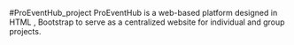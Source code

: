 #ProEventHub_project
ProEventHub is a web-based platform designed in HTML , Bootstrap to serve as a centralized website for individual and group projects. 
